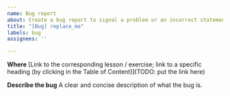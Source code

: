 ```yaml
---
name: Bug report
about: Create a bug report to signal a problem or an incorrect statement
title: "[Bug] replace_me"
labels: bug
assignees: ''

---
```


**Where**
[Link to the corresponding lesson / exercise; link to a specific heading (by clicking in the Table of Content)](TODO: put the link here)

**Describe the bug**
A clear and concise description of what the bug is.
